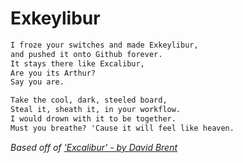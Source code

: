 # Exkeylibur

```markdown
I froze your switches and made Exkeylibur,
and pushed it onto Github forever.
It stays there like Excalibur,
Are you its Arthur?
Say you are.

Take the cool, dark, steeled board,
Steal it, sheath it, in your workflow.
I would drown with it to be together.
Must you breathe? 'Cause it will feel like heaven.
```

*Based off of ['Excalibur' - by David Brent](https://www.youtube.com/watch?v=634TC7Feku4)*
